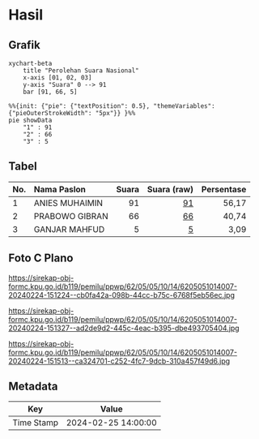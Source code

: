 # Hasil

## Grafik

```mermaid
xychart-beta
    title "Perolehan Suara Nasional"
    x-axis [01, 02, 03]
    y-axis "Suara" 0 --> 91
    bar [91, 66, 5]
```

```mermaid
%%{init: {"pie": {"textPosition": 0.5}, "themeVariables": {"pieOuterStrokeWidth": "5px"}} }%%
pie showData
    "1" : 91
    "2" : 66
    "3" : 5
```

## Tabel

| No. | Nama Paslon    | Suara | Suara (raw) | Persentase |
|:--- |:-------------- | -----:| -----------:| ----------:|
| 1   | ANIES MUHAIMIN | 91    | [91][p-1]   | 56,17      |
| 2   | PRABOWO GIBRAN | 66    | [66][p-2]   | 40,74      |
| 3   | GANJAR MAHFUD  | 5     | [5][p-3]    | 3,09       |


[p-1]: https://github.com/gigit-pemilu/pemilu-2024/blob/main/pilpres/hitung-suara/sub/62-kalimantan-tengah/sub/05-barito-utara/sub/05-teweh-tengah/sub/1014-melayu/sub/007-tps/sub/paslon-1.txt
[p-2]: https://github.com/gigit-pemilu/pemilu-2024/blob/main/pilpres/hitung-suara/sub/62-kalimantan-tengah/sub/05-barito-utara/sub/05-teweh-tengah/sub/1014-melayu/sub/007-tps/sub/paslon-2.txt
[p-3]: https://github.com/gigit-pemilu/pemilu-2024/blob/main/pilpres/hitung-suara/sub/62-kalimantan-tengah/sub/05-barito-utara/sub/05-teweh-tengah/sub/1014-melayu/sub/007-tps/sub/paslon-3.txt

## Foto C Plano

https://sirekap-obj-formc.kpu.go.id/b119/pemilu/ppwp/62/05/05/10/14/6205051014007-20240224-151224--cb0fa42a-098b-44cc-b75c-6768f5eb56ec.jpg

https://sirekap-obj-formc.kpu.go.id/b119/pemilu/ppwp/62/05/05/10/14/6205051014007-20240224-151327--ad2de9d2-445c-4eac-b395-dbe493705404.jpg

https://sirekap-obj-formc.kpu.go.id/b119/pemilu/ppwp/62/05/05/10/14/6205051014007-20240224-151513--ca324701-c252-4fc7-9dcb-310a457f49d6.jpg


## Metadata

| Key        | Value               |
| ---------- | ------------------- |
| Time Stamp | 2024-02-25 14:00:00 |



